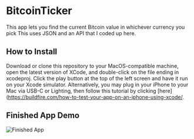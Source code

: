 # BitcoinTicker
This app lets you find the current Bitcoin value in whichever currency you pick
This uses JSON and an API that I coded up here.

## How to Install
Download or clone this repository to your MacOS-compatible machine, open the latest version of XCode, and double-click on the file ending in xcodeproj. Click the play button at the top of the left screen and have it run on your Xcode simulator. Alternatively, you may plug in your iPhone to your Mac via USB-C or Lighting, then follow this tutorial by clicking [here](https://buildfire.com/how-to-test-your-app-on-an-iphone-using-xcode/.

## Finished App Demo
![Finished App](http://i.giphy.com/l0HlQGzz2MQCKIBI4.gif)
